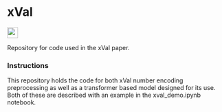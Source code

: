 # xVal

<a href="https://arxiv.org/abs/2310.02989" style='vertical-align:middle; display:inline;'><img src="https://img.shields.io/badge/stat.ML-arXiv%3A2310.02989-B31B1B.svg" class="plain" style="height:25px;"></a>

Repository for code used in the xVal paper.

### Instructions

This repository holds the code for both xVal number encoding preprocessing as well as a transformer based model designed for its use. Both of these are described with an example in the xval_demo.ipynb notebook.
